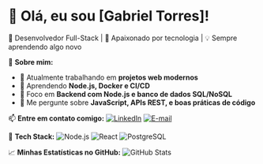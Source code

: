 # 👋 Olá, eu sou [Gabriel Torres]!

🎯 Desenvolvedor Full-Stack | 🚀 Apaixonado por tecnologia | 💡 Sempre aprendendo algo novo  

📍 **Sobre mim:**
- 🔭 Atualmente trabalhando em **projetos web modernos**  
- 🌱 Aprendendo **Node.js, Docker e CI/CD**  
- 🎯 Foco em **Backend com Node.js e banco de dados SQL/NoSQL**  
- 💬 Me pergunte sobre **JavaScript, APIs REST, e boas práticas de código**  

📫 **Entre em contato comigo:**
[![LinkedIn](https://img.shields.io/badge/LinkedIn-0077B5?style=for-the-badge&logo=linkedin&logoColor=white)](https://www.linkedin.com/in/gabriel-torres-dev/)
[![E-mail](https://img.shields.io/badge/Email-D14836?style=for-the-badge&logo=gmail&logoColor=white)](mailto:torresgdev@gmail.com)

🚀 **Tech Stack:**
![Node.js](https://img.shields.io/badge/Node.js-43853D?style=for-the-badge&logo=node.js&logoColor=white)
![React](https://img.shields.io/badge/React-20232A?style=for-the-badge&logo=react&logoColor=61DAFB)
![PostgreSQL](https://img.shields.io/badge/PostgreSQL-316192?style=for-the-badge&logo=postgresql&logoColor=white)

📈 **Minhas Estatísticas no GitHub:**
![GitHub Stats](https://github-readme-stats.vercel.app/api?username=seuusuario&show_icons=true&theme=radical)
